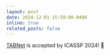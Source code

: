 ```yaml
---
layout: post
date: 2024-12-01 15:59:00-0400
inline: true
related_posts: false
---
```


[TABNet](https://arxiv.org/abs/2409.04704) is accepted by ICASSP 2024! 🎉

